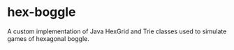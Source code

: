 # hex-boggle
A custom implementation of Java HexGrid and Trie classes used to simulate games of hexagonal boggle.
